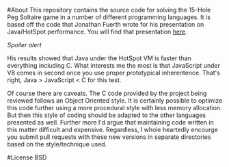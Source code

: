 #About
This repository contains the source code for solving the 15-Hole Peg Soltaire game in a number of different programming languages. It is based off the code that Jonathan Fuerth wrote for his presentation on Java/HotSpot performance. You will find that presentation [here](https://sites.google.com/site/torontojava/2010-slides-and-notes-1/2010-02-21slides-javaperformance.pdf).

*Spoiler alert*

His results showed that Java under the HotSpot VM is faster than everything including C. What interests me the most is that JavaScript under V8 comes in second once you use proper prototypical inherentence. That's right, Java > JavaScript < C for this test. 

Of course there are caveats. The C code provided by the project being reviewed follows an Object Oriented style. It is certainly possible to optimize this code further using a more procedural style with less memory allocation. But then this style of coding should be adapted to the other languages presented as well. Further more I'd argue that maintaining code written in this matter difficult and expensive. Regardless, I whole heartedly encourge you submit pull requests with these new versions in separate directories based on the style/technique used.


#License
BSD



